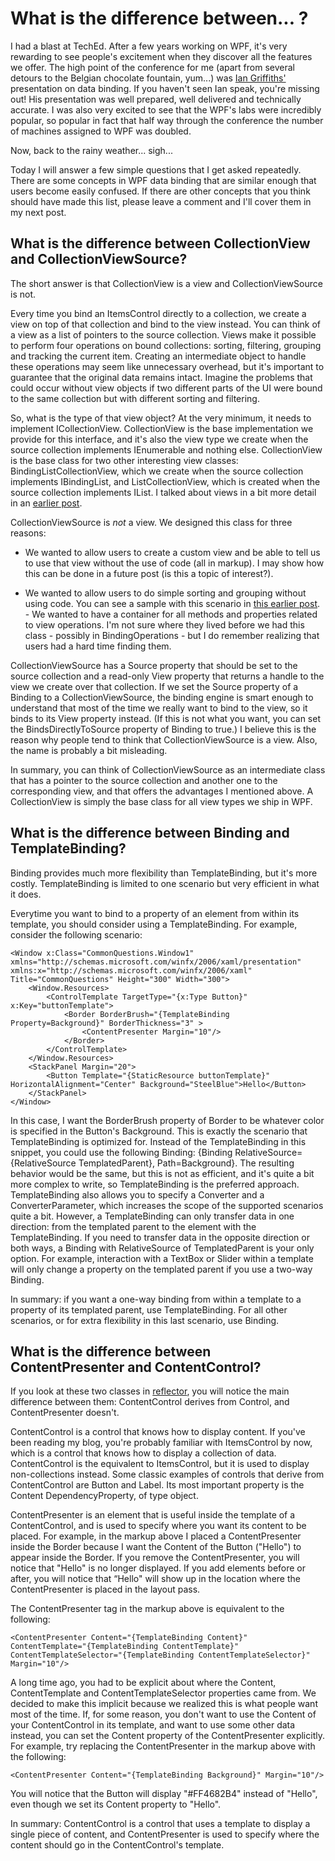 # What is the difference between... ?

I had a blast at TechEd. After a few years working on WPF, it's very rewarding to see people's excitement when they discover all the features we offer. The high point of the conference for me (apart from several detours to the Belgian chocolate fountain, yum...) was <a href="http://www.interact-sw.co.uk/iangblog/">Ian Griffiths'</a> presentation on data binding. If you haven't seen Ian speak, you're missing out! His presentation was well prepared, well delivered and technically accurate. I was also very excited to see that the WPF's labs were incredibly popular, so popular in fact that half way through the conference the number of machines assigned to WPF was doubled.  

Now, back to the rainy weather... sigh...

Today I will answer a few simple questions that I get asked repeatedly. There are some concepts in WPF data binding that are similar enough that users become easily confused. If there are other concepts that you think should have made this list, please leave a comment and I'll cover them in my next post.

## What is the difference between CollectionView and CollectionViewSource?

The short answer is that CollectionView is a view and CollectionViewSource is not. 

Every time you bind an ItemsControl directly to a collection, we create a view on top of that collection and bind to the view instead. You can think of a view as a list of pointers to the source collection. Views make it possible to perform four operations on bound collections: sorting, filtering, grouping and tracking the current item. Creating an intermediate object to handle these operations may seem like unnecessary overhead, but it's important to guarantee that the original data remains intact. Imagine the problems that could occur without view objects if two different parts of the UI were bound to the same collection but with different sorting and filtering.

So, what is the type of that view object? At the very minimum, it needs to implement ICollectionView. CollectionView is the base implementation we provide for this interface, and it's also the view type we create when the source collection implements IEnumerable and nothing else. CollectionView is the base class for two other interesting view classes: BindingListCollectionView, which we create when the source collection implements IBindingList, and ListCollectionView, which is created when the source collection implements IList. I talked about views in a bit more detail in an <a href="http://www.zagstudio.com/blog/441">earlier post</a>.

CollectionViewSource is *not* a view. We designed this class for three reasons:

- We wanted to allow users to create a custom view and be able to tell us to use that view without the use of code (all in markup). I may show how this can be done in a future post (is this a topic of interest?).

- We wanted to allow users to do simple sorting and grouping without using code. You can see a sample with this scenario in <a href="http://www.zagstudio.com/blog/362">this earlier post</a>. - We wanted to have a container for all methods and properties related to view operations. I'm not sure where they lived before we had this class - possibly in BindingOperations - but I do remember realizing that users had a hard time finding them.

CollectionViewSource has a Source property that should be set to the source collection and a read-only View property that returns a handle to the view we create over that collection. If we set the Source property of a Binding to a CollectionViewSource, the binding engine is smart enough to understand that most of the time we really want to bind to the view, so it binds to its View property instead. (If this is not what you want, you can set the BindsDirectlyToSource property of Binding to true.) I believe this is the reason why people tend to think that CollectionViewSource is a view. Also, the name is probably a bit misleading.

In summary, you can think of CollectionViewSource as an intermediate class that has a pointer to the source collection and another one to the corresponding view, and that offers the advantages I mentioned above. A CollectionView is simply the base class for all view types we ship in WPF.

## What is the difference between Binding and TemplateBinding?

Binding provides much more flexibility than TemplateBinding, but it's more costly. TemplateBinding is limited to one scenario but very efficient in what it does. 

Everytime you want to bind to a property of an element from within its template, you should consider using a TemplateBinding. For example, consider the following scenario:

	<Window x:Class="CommonQuestions.Window1" xmlns="http://schemas.microsoft.com/winfx/2006/xaml/presentation" xmlns:x="http://schemas.microsoft.com/winfx/2006/xaml" Title="CommonQuestions" Height="300" Width="300">
		<Window.Resources>
			<ControlTemplate TargetType="{x:Type Button}" x:Key="buttonTemplate">
				<Border BorderBrush="{TemplateBinding Property=Background}" BorderThickness="3" >
					<ContentPresenter Margin="10"/>
				</Border>
			</ControlTemplate>
		</Window.Resources>
		<StackPanel Margin="20">
			<Button Template="{StaticResource buttonTemplate}" HorizontalAlignment="Center" Background="SteelBlue">Hello</Button>
		</StackPanel>
	</Window>

In this case, I want the BorderBrush property of Border to be whatever color is specified in the Button's Background. This is exactly the scenario that TemplateBinding is optimized for. Instead of the TemplateBinding in this snippet, you could use the following Binding: {Binding RelativeSource={RelativeSource TemplatedParent}, Path=Background}. The resulting behavior would be the same, but this is not as efficient, and it's quite a bit more complex to write, so TemplateBinding is the preferred approach. TemplateBinding also allows you to specify a Converter and a ConverterParameter, which increases the scope of the supported scenarios quite a bit. However, a TemplateBinding can only transfer data in one direction: from the templated parent to the element with the TemplateBinding. If you need to transfer data in the opposite direction or both ways, a Binding with RelativeSource of TemplatedParent is your only option. For example, interaction with a TextBox or Slider within a template will only change a property on the templated parent if you use a two-way Binding.

In summary: if you want a one-way binding from within a template to a property of its templated parent, use TemplateBinding. For all other scenarios, or for extra flexibility in this last scenario, use Binding.

## What is the difference between ContentPresenter and ContentControl?

If you look at these two classes in <a href="http://www.red-gate.com/products/reflector/">reflector</a>, you will notice the main difference between them: ContentControl derives from Control, and ContentPresenter doesn't. 

ContentControl is a control that knows how to display content. If you've been reading my blog, you're probably familiar with ItemsControl by now, which is a control that knows how to display a collection of data. ContentControl is the equivalent to ItemsControl, but it is used to display non-collections instead. Some classic examples of controls that derive from ContentControl are Button and Label. Its most important property is the Content DependencyProperty, of type object.

ContentPresenter is an element that is useful inside the template of a ContentControl, and is used to specify where you want its content to be placed. For example, in the markup above I placed a ContentPresenter inside the Border because I want the Content of the Button ("Hello") to appear inside the Border. If you remove the ContentPresenter, you will notice that "Hello" is no longer displayed. If you add elements before or after, you will notice that “Hello" will show up in the location where the ContentPresenter is placed in the layout pass.

The ContentPresenter tag in the markup above is equivalent to the following:

	<ContentPresenter Content="{TemplateBinding Content}" ContentTemplate="{TemplateBinding ContentTemplate}" ContentTemplateSelector="{TemplateBinding ContentTemplateSelector}" Margin="10"/>

A long time ago, you had to be explicit about where the Content, ContentTemplate and ContentTemplateSelector properties came from. We decided to make this implicit because we realized this is what people want most of the time. If, for some reason, you don't want to use the Content of your ContentControl in its template, and want to use some other data instead, you can set the Content property of the ContentPresenter explicitly. For example, try replacing the ContentPresenter in the markup above with the following:

	<ContentPresenter Content="{TemplateBinding Background}" Margin="10"/>

You will notice that the Button will display "#FF4682B4" instead of "Hello", even though we set its Content property to "Hello".

In summary: ContentControl is a control that uses a template to display a single piece of content, and ContentPresenter is used to specify where the content should go in the ContentControl's template.
